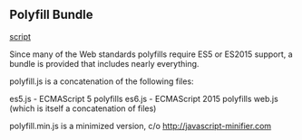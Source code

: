 Polyfill Bundle
---------------
[script](polyfill.js)

Since many of the Web standards polyfills require ES5 or ES2015 support,
a bundle is provided that includes nearly everything.

polyfill.js is a concatenation of the following files:

es5.js - ECMAScript 5 polyfills
es6.js - ECMAScript 2015 polyfills
web.js (which is itself a concatenation of files)

polyfill.min.js is a minimized version, c/o http://javascript-minifier.com
